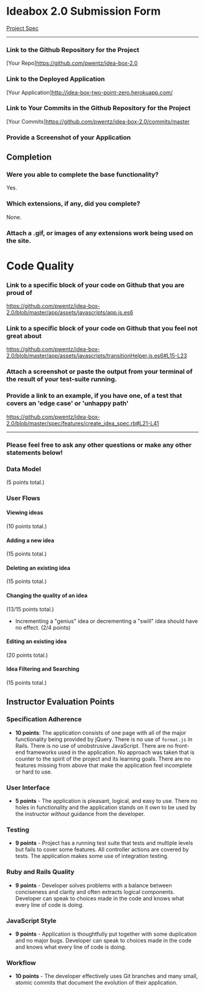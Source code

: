# Ideabox 2.0 Submission Form
[Project Spec](https://github.com/turingschool/curriculum/blob/master/source/projects/revenge_of_idea_box.markdown)

---

### Link to the Github Repository for the Project
[Your Repo]https://github.com/pwentz/idea-box-2.0

### Link to the Deployed Application
[Your Application]http://idea-box-two-point-zero.herokuapp.com/

### Link to Your Commits in the Github Repository for the Project
[Your Commits]https://github.com/pwentz/idea-box-2.0/commits/master

### Provide a Screenshot of your Application


## Completion

### Were you able to complete the base functionality?
Yes.

### Which extensions, if any, did you complete?
None.


### Attach a .gif, or images of any extensions work being used on the site.

# Code Quality

### Link to a specific block of your code on Github that you are proud of
https://github.com/pwentz/idea-box-2.0/blob/master/app/assets/javascripts/app.js.es6

### Link to a specific block of your code on Github that you feel not great about
https://github.com/pwentz/idea-box-2.0/blob/master/app/assets/javascripts/transitionHelper.js.es6#L15-L23



### Attach a screenshot or paste the output from your terminal of the result of your test-suite running.



### Provide a link to an example, if you have one, of a test that covers an 'edge case' or 'unhappy path'
https://github.com/pwentz/idea-box-2.0/blob/master/spec/features/create_idea_spec.rb#L21-L41

-----

### Please feel free to ask any other questions or make any other statements below!


### Data Model

(5 points total.)

### User Flows

#### Viewing ideas

(10 points total.)

#### Adding a new idea

(15 points total.)

#### Deleting an existing idea

(15 points total.)

#### Changing the quality of an idea

(13/15 points total.)

* Incrementing a "genius" idea or decrementing a "swill" idea should have no effect. (2/4 points)

#### Editing an existing idea

(20 points total.)

#### Idea Filtering and Searching

(15 points total.)

## Instructor Evaluation Points

### Specification Adherence

* **10 points**: The application consists of one page with all of the major functionality being provided by jQuery. There is no use of `format.js` in Rails. There is no use of unobstrusive JavaScript. There are no front-end frameworks used in the application. No approach was taken that is counter to the spirit of the project and its learning goals. There are no features missing from above that make the application feel incomplete or hard to use.

### User Interface

* **5 points** - The application is pleasant, logical, and easy to use. There no holes in functionality and the application stands on it own to be used by the instructor _without_ guidance from the developer.

### Testing

* **9 points** - Project has a running test suite that tests and multiple levels but fails to cover some features. All controller actions are covered by tests. The application makes some use of integration testing.

### Ruby and Rails Quality

* **9 points** - Developer solves problems with a balance between conciseness and clarity and often extracts logical components. Developer can speak to choices made in the code and knows what every line of code is doing.

### JavaScript Style

* **9 points** - Application is thoughtfully put together with some duplication and no major bugs. Developer can speak to choices made in the code and knows what every line of code is doing.

### Workflow

* **10 points** - The developer effectively uses Git branches and many small, atomic commits that document the evolution of their application.
